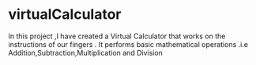 # virtualCalculator
 In this project ,I have created a Virtual Calculator that works on the instructions of our fingers . It performs basic mathematical operations .i.e Addition,Subtraction,Multiplication and Division
